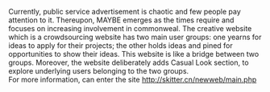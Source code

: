 Currently, public service advertisement is chaotic and few people pay attention to it. Thereupon, MAYBE emerges as the times require and focuses on increasing involvement in commonweal. The creative website which is a crowdsourcing website has two main user groups: one yearns for ideas to apply for their projects; the other holds ideas and pined for opportunities to show their ideas. This website is like a bridge between two groups. Moreover, the website deliberately adds Casual Look section, to explore underlying users belonging to the two groups.  
For more information, can enter the site http://skitter.cn/newweb/main.php